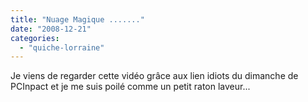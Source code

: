 ```yaml
---
title: "Nuage Magique ......."
date: "2008-12-21"
categories: 
  - "quiche-lorraine"
---
```


Je viens de regarder cette vidéo grâce aux lien idiots du dimanche de PCInpact et je me suis poilé comme un petit raton laveur...
